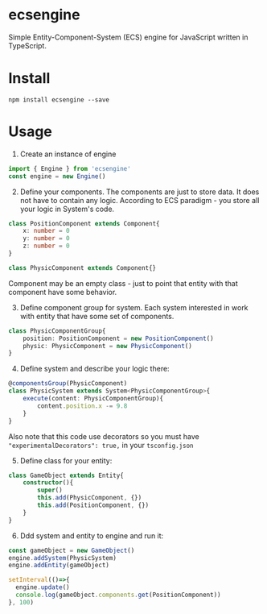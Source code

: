 # ecsengine
Simple Entity-Component-System (ECS) engine for JavaScript written in TypeScript.

# Install

`npm install ecsengine --save`

# Usage
1. Create an instance of engine

```TypeScript
import { Engine } from 'ecsengine'
const engine = new Engine()
```

2. Define your components. The components are just to store data. It does not have to contain any logic. According to ECS paradigm - you store all your logic in System's code.

```TypeScript
class PositionComponent extends Component{
	x: number = 0
	y: number = 0
	z: number = 0
}

class PhysicComponent extends Component{}
```
Component may be an empty class - just to point that entity with that component have some behavior.

3. Define component group for system. Each system interested in work with entity that have some set of components.

```TypeScript
class PhysicComponentGroup{
	position: PositionComponent = new PositionComponent()
	physic: PhysicComponent = new PhysicComponent()
}
```

4. Define system and describe your logic there:

```TypeScript
@componentsGroup(PhysicComponent)
class PhysicSystem extends System<PhysicComponentGroup>{
	execute(content: PhysicComponentGroup){
		content.position.x -= 9.8
	}
}
```
Also note that this code use decorators so you must have `"experimentalDecorators": true,` in your `tsconfig.json`

5. Define class for your entity:
```TypeScript
class GameObject extends Entity{
	constructor(){
		super()
		this.add(PhysicComponent, {})
		this.add(PositionComponent, {})
	}
}
```

6. Ddd system and entity to engine and run it:
```TypeScript
const gameObject = new GameObject()
engine.addSystem(PhysicSystem)
engine.addEntity(gameObject)

setInterval(()=>{
  engine.update()
  console.log(gameObject.components.get(PositionComponent))
}, 100)
```
